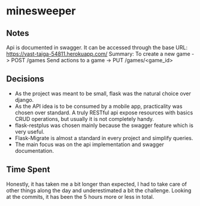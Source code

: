 # minesweeper

## Notes

Api is documented in swagger. It can be accessed through the base URL: https://vast-taiga-54811.herokuapp.com/
Summary:
To create a new game -> POST /games
Send actions to a game -> PUT /games/<game_id>

## Decisions

- As the project was meant to be small, flask was the natural choice over django.
- As the API idea is to be consumed by a mobile app, practicality was chosen over standard. A truly RESTful api expose resources with basics CRUD operations, but usually it is not completely handy.
- flask-restplus was chosen mainly because the swagger feature which is very useful.
- Flask-Migrate is almost a standard in every project and simplify queries.
- The main focus was on the api implementation and swagger documentation.

## Time Spent

Honestly, it has taken me a bit longer than expected, I had to take care of other things along the day and underestimated a bit the challenge. Looking at the commits, it has been the 5 hours more or less in total.
 
 
